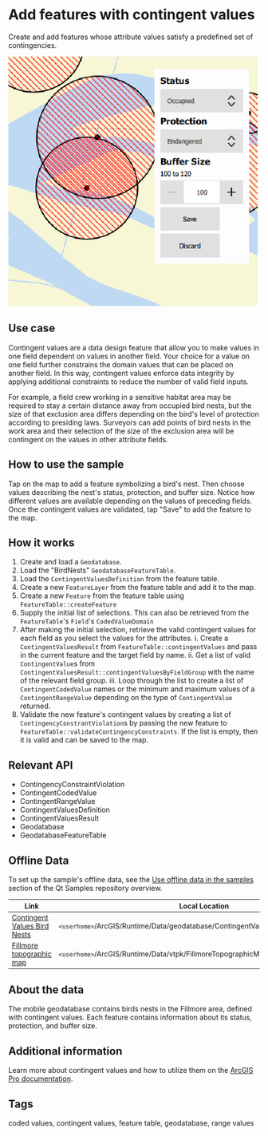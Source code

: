 # Add features with contingent values

Create and add features whose attribute values satisfy a predefined set of contingencies.

![](screenshot.png)

## Use case

Contingent values are a data design feature that allow you to make values in one field dependent on values in another field. Your choice for a value on one field further constrains the domain values that can be placed on another field. In this way, contingent values enforce data integrity by applying additional constraints to reduce the number of valid field inputs.

For example, a field crew working in a sensitive habitat area may be required to stay a certain distance away from occupied bird nests, but the size of that exclusion area differs depending on the bird's level of protection according to presiding laws. Surveyors can add points of bird nests in the work area and their selection of the size of the exclusion area will be contingent on the values in other attribute fields.

## How to use the sample

Tap on the map to add a feature symbolizing a bird's nest. Then choose values describing the nest's status, protection, and buffer size. Notice how different values are available depending on the values of preceding fields. Once the contingent values are validated, tap "Save" to add the feature to the map.

## How it works

1. Create and load a `Geodatabase`.
2. Load the "BirdNests" `GeodatabaseFeatureTable`.
3. Load the `ContingentValuesDefinition` from the feature table.
4. Create a new `FeatureLayer` from the feature table and add it to the map.
5. Create a new `Feature` from the feature table using `FeatureTable::createFeature`
6. Supply the initial list of selections. This can also be retrieved from the `FeatureTable`'s `Field`'s `CodedValueDomain`
7. After making the initial selection, retrieve the valid contingent values for each field as you select the values for the attributes.
  i. Create a `ContingentValuesResult` from `FeatureTable::contingentValues` and pass in the current feature and the target field by name.
  ii. Get a list of valid `ContingentValue`s from `ContingentValuesResult::contingentValuesByFieldGroup` with the name of the relevant field group.
  iii. Loop through the list to create a list of `ContingentCodedValue` names or the minimum and maximum values of a `ContingentRangeValue` depending on the type of `ContingentValue` returned.
8. Validate the new feature's contingent values by creating a list of `ContingencyConstrantViolation`s by passing the new feature to `FeatureTable::validateContingencyConstraints`. If the list is empty, then it is valid and can be saved to the map.

## Relevant API

* ContingencyConstraintViolation
* ContingentCodedValue
* ContingentRangeValue
* ContingentValuesDefinition
* ContingentValuesResult
* Geodatabase
* GeodatabaseFeatureTable

## Offline Data

To set up the sample's offline data, see the [Use offline data in the samples](https://github.com/Esri/arcgis-runtime-samples-qt#use-offline-data-in-the-samples) section of the Qt Samples repository overview.

Link | Local Location
---------|-------|
|[Contingent Values Bird Nests](https://www.arcgis.com/home/item.html?id=e12b54ea799f4606a2712157cf9f6e41)| `<userhome>`/ArcGIS/Runtime/Data/geodatabase/ContingentValuesBirdNests.geodatabase |
|[Fillmore topographic map](https://arcgis.com/home/item.html?id=b5106355f1634b8996e634c04b6a930a) | `<userhome>`/ArcGIS/Runtime/Data/vtpk/FillmoreTopographicMap.vtpk |

## About the data

The mobile geodatabase contains birds nests in the Fillmore area, defined with contingent values. Each feature contains information about its status, protection, and buffer size.

## Additional information

Learn more about contingent values and how to utilize them on the [ArcGIS Pro documentation](https://pro.arcgis.com/en/pro-app/latest/help/data/geodatabases/overview/contingent-values.htm).

## Tags

coded values, contingent values, feature table, geodatabase, range values
